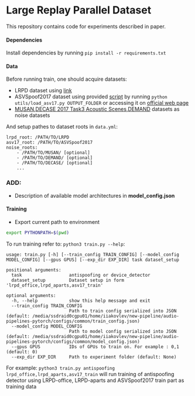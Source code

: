 # Large Replay Parallel Dataset

This repository contains code for experiments described in paper.


#### Dependencies
Install dependencies by running `pip install -r requirements.txt`

#### Data

Before running train, one should acquire datasets:
* LRPD dataset using [link](https://drive.google.com/drive/folders/1lHxQ5tPco5F1N8xv_x7lfDOhU2SEsOU9?usp=sharing)
* ASVSpoof2017 dataset using provided [script](utils/load_asv17.py) by running `python utils/load_asv17.py OUTPUT_FOLDER` or accessing it on [official web page](https://datashare.ed.ac.uk/handle/10283/3055)
* [MUSAN](http://www.openslr.org/17/),[DECASE 2017 Task3 Acoustic Scenes](http://dcase.community/challenge2017/task-sound-event-detection-in-real-life-audio),[DEMAND](https://deepai.org/dataset/demand) datasets as noise datasets

And setup pathes to dataset roots in `data.yml`:
```
lrpd_root: /PATH/TO/LRPD
asv17_root: /PATH/TO/ASVSpoof2017
noise_roots: 
    - /PATH/TO/MUSAN/ [optional]
    - /PATH/TO/DEMAND/ [optional]
    - /PATH/TO/DECASE/ [optional]
    ...
```

### ADD:
* Description of available model architectures in **model_config.json**

#### Training

* Export current path to environment
```bash
export PYTHONPATH=$(pwd)
```

To run training refer to:  `python3 train.py --help`:
```
usage: train.py [-h] [--train_config TRAIN_CONFIG] [--model_config MODEL_CONFIG] [--gpus GPUS] [--exp_dir EXP_DIR] task dataset_setup

positional arguments:
  task                  antispoofing or device_detector
  dataset_setup         Dataset setup in form 'lrpd_office,lrpd_aparts,asv17_train'

optional arguments:
  -h, --help            show this help message and exit
  --train_config TRAIN_CONFIG
                        Path to train config serialized into JSON (default: /media/ssdraid0cgpu01/home/iiakovlev/new-pipeline/audio-pipelines-pytorch/configs/common/train_config.json)
  --model_config MODEL_CONFIG
                        Path to model config serialized into JSON (default: /media/ssdraid0cgpu01/home/iiakovlev/new-pipeline/audio-pipelines-pytorch/configs/common/model_config.json)
  --gpus GPUS           IDs of GPUs to train on. For example : 0,1 (default: 0)
  --exp_dir EXP_DIR     Path to experiment folder (default: None)
```

For example: `python3 train.py antispoofing lrpd_office,lrpd_aparts,asv17_train` will run training of antispoofing detector using LRPD-office, LRPD-aparts and ASVSpoof2017 train part as training data
